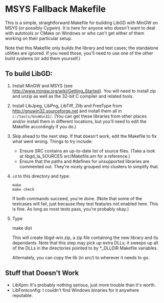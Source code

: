 
# MSYS Fallback Makefile

This is a simple, straightforward Makefile for building LibGD with
MinGW on MSYS (or possibly Cygwin).  It is here for anyone who doesn't
want to deal with autotools or CMake on Windows or who can't get
either of them working on their particular setup.

Note that this Makefile only builds the library and test cases; the
standalone utilities are ignored.  If you need those, you'll need to
use one of the other build systems (or add them yourself.)

## To build LibGD:

1. Install MinGW and MSYS (see <http://www.mingw.org/wiki/Getting_Started>).
   You will need to install zip and unzip as well as the 32-bit C compiler
   and related tools.

2. Install LibJpeg, LibPng, LibTiff, Zlib and FreeType from
   <http://gnuwin32.sourceforge.net> and install them all in
   `c:/tools/GnuWin32/`.  (You can get these libraries from other
   places and/or install them in different locations, but you'll need to
   edit the Makefile accordingly if you do.)

3. Skip ahead to the next step.  If that doesn't work, edit the
   Makefile to fix what went wrong.  Things to try include:
    * Ensure SRC contains an up-to-date list of source files.  (Take a
      look at libgd_la_SOURCES src/Makefile.am for a reference.)
    * Ensure that the paths and #defines for unsupported libraries
      are commented out.  They're nicely grouped into clusters to
      simplify that.

4. `cd` to this directory and type:

       make
       make check

    If both commands succeed, you're done.  (Note that some of the
    testcases will fail, just because they test features not enabled
    here.  This is fine.  As long as most tests pass, you're probably
    okay.)

5.  Type

       make dist

    This will create libgd-win.zip, a zip file containing the new
    library and its dependants.  Note that this step may pick up extra
    DLLs; it sweeps up all of the DLLs in the directories pointed to
    by *_DLLDIR Makefile variables.

    Alternately, you can copy the lib (in src/) to wherever it needs
    to go.


## Stuff that Doesn't Work

* LibXpm: It's probably nothing serious, just more trouble than it's
  worth.
* LibFontconfig: I couldn't find Windows binaries for it anywhere
  reputable.
